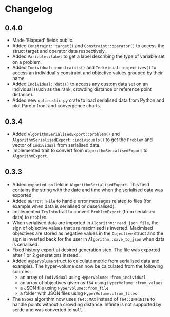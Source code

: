 # Changelog

## 0.4.0

- Made 'Elapsed' fields public.
- Added `Constraint::target()` and `Constraint::operator()` to access the
  struct target and operator data respectively.
- Added `Variable::label` to get a label describing the type of variable set
  on a problem.
- Added `Individual::constraints()` and `Individual::objectives()` to access
  an individual's constraint and objective values grouped by their name.
- Added `Individual::data()` to access any custom data set on an individual
  (such as the rank, crowding distance or reference point distance).
- Added new `optirustic-py` crate to load serialised data from Python and
  plot Pareto front and convergence charts.

## 0.3.4

- Added `AlgorithmSerialisedExport::problem()` and `AlgorithmSerialisedExport::individuals()` to
  get the `Problem` and vector of `Individual` from serialised data.
- Implemented trait to convert from `AlgorithmSerialisedExport` to `AlgorithmExport`.

## 0.3.3

- Added `exported_on` field in `AlgorithmSerialisedExport`. This field
  contains the string with the date and time when the serialised data was exported
- Added `OError::File` to handle error messages related to files (for example when
  data is serialised or deserialised).
- Implemented `TryInto` trait to convert `ProblemExport` (from serialised data)
  to `Problem`.
- When serialised data are imported in `Algorithm::read_json_file`, the sign of
  objective values that are maximised is inverted. Maximised objectives are stored as
  negative values in the `Objective` struct and the sign is inverted back for the
  user in `Algorithm::save_to_json` when data is serialised.
- Fixed history export at desired generation step. The file was exported after 1
  or 2 generations instead.
- Added `Hypervolume` struct to calculate metric from serialised data and examples.
  The hyper-volume can now be calculated from the following sources:
    - an array of `Individual` using `HyperVolume::from_individual`
    - an array of objectives given as `f64` using `HyperVolume::from_values`
    - a JSON file using `HyperVolume::from_file`
    - a folder with JSON files using `HyperVolume::from_files`
- The `NSGA2` algorithm now uses `f64::MAX` instead of `f64::INFINITE` to handle
  points without a crowding distance. Infinite is not supported by serde and was
  converted to `null`.